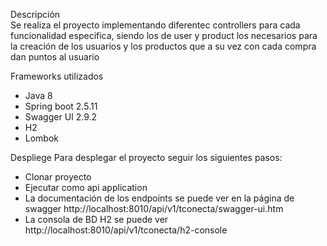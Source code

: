 Descripción<br>
Se realiza el proyecto implementando diferentec controllers para cada funcionalidad especifica, siendo los de user y product los necesarios para la creación de los usuarios y los productos que a su vez con cada compra dan puntos al usuario


Frameworks utilizados
 - Java 8
 - Spring boot 2.5.11
 - Swagger UI 2.9.2
 - H2
 - Lombok

Despliege
Para desplegar el proyecto seguir los siguientes pasos:
 - Clonar proyecto
 - Ejecutar como api application
 - La documentación de los endpoints se puede ver en la página de swagger http://localhost:8010/api/v1/tconecta/swagger-ui.htm
 - La consola de BD H2 se puede ver http://localhost:8010/api/v1/tconecta/h2-console
